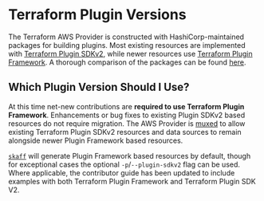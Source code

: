 # Terraform Plugin Versions

The Terraform AWS Provider is constructed with HashiCorp-maintained packages for building plugins. Most existing resources are implemented with [Terraform Plugin SDKv2](https://developer.hashicorp.com/terraform/plugin/sdkv2), while newer resources use [Terraform Plugin Framework](https://developer.hashicorp.com/terraform/plugin/framework). A thorough comparison of the packages can be found [here](https://developer.hashicorp.com/terraform/plugin/framework-benefits).

## Which Plugin Version Should I Use?

At this time net-new contributions are **required to use Terraform Plugin Framework**.
Enhancements or bug fixes to existing Plugin SDKv2 based resources do not require migration.
The AWS Provider is [muxed](https://developer.hashicorp.com/terraform/plugin/framework/migrating/mux) to allow existing Terraform Plugin SDKv2 resources and data sources to remain alongside newer Plugin Framework based resources.

[`skaff`](skaff.md) will generate Plugin Framework based resources by default, though for exceptional cases the optional `-p`/`--plugin-sdkv2` flag can be used.
Where applicable, the contributor guide has been updated to include examples with both Terraform Plugin Framework and Terraform Plugin SDK V2.

